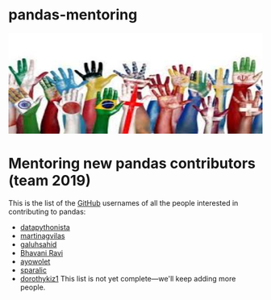 # pandas-mentoring
<img src="img/logo.jpeg" width="600" height="200"><br>
# Mentoring new pandas contributors (team 2019)
This is the list of the [GitHub](https://github.com) usernames of all the people interested in contributing to pandas:
- [datapythonista](https://github.com/datapythonista/)
- [martinagvilas](https://github.com/martinagvilas)
- [galuhsahid](https://github.com/galuhsahid)
- [Bhavani Ravi](https://github.com/bhavaniravi)
- [ayowolet](https://github.com/ayowolet)
- [sparalic](https://github.com/sparalic/)
- [dorothykiz1](https://github.com/dorothykiz1/)
This list is not yet complete—we'll keep adding more people.
